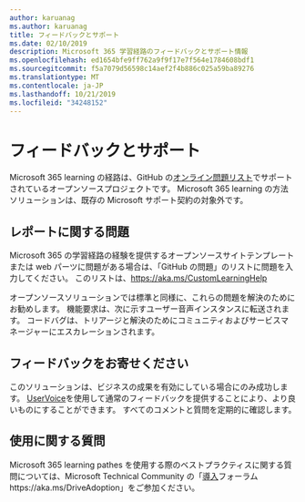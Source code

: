 ```yaml
---
author: karuanag
ms.author: karuanag
title: フィードバックとサポート
ms.date: 02/10/2019
description: Microsoft 365 学習経路のフィードバックとサポート情報
ms.openlocfilehash: ed1654bfe9ff762a9f9f17e7f564e1784608bdf1
ms.sourcegitcommit: f5a7079d56598c14aef2f4b886c025a59ba89276
ms.translationtype: MT
ms.contentlocale: ja-JP
ms.lasthandoff: 10/21/2019
ms.locfileid: "34248152"
---
```

# <a name="feedback-and-support"></a>フィードバックとサポート

Microsoft 365 learning の経路は、GitHub の[オンライン問題リスト](https://aka.ms/CustomLearningHelp)でサポートされているオープンソースプロジェクトです。 Microsoft 365 learning の方法ソリューションは、既存の Microsoft サポート契約の対象外です。  

## <a name="report-issues"></a>レポートに関する問題

Microsoft 365 の学習経路の経験を提供するオープンソースサイトテンプレートまたは web パーツに問題がある場合は、「GitHub の問題」のリストに問題を入力してください。  このリストは、https://aka.ms/CustomLearningHelp  

オープンソースソリューションでは標準と同様に、これらの問題を解決のためにお勧めします。 機能要求は、次に示すユーザー音声インスタンスに転送されます。 コードバグは、トリアージと解決のためにコミュニティおよびサービスマネージャーにエスカレーションされます。  

## <a name="provide-us-feedback"></a>フィードバックをお寄せください

このソリューションは、ビジネスの成果を有効にしている場合にのみ成功します。  [UserVoice](https://microsoftteams.uservoice.com/forums/913429-learning-solutions)を使用して通常のフィードバックを提供することにより、より良いものにすることができます。  すべてのコメントと質問を定期的に確認します。

## <a name="usage-questions"></a>使用に関する質問

Microsoft 365 learning pathes を使用する際のベストプラクティスに関する質問については、Microsoft Technical Community の「[導入](https://aka.ms/DriveAdoption)フォーラムhttps://aka.ms/DriveAdoption」をご参加ください。 

